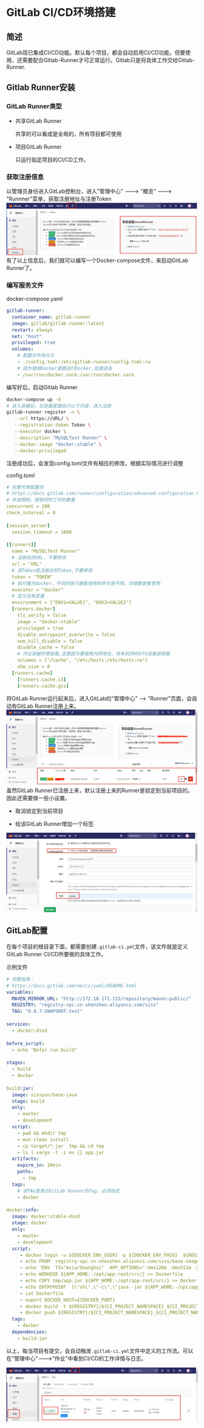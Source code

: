 # GitLab CI/CD环境搭建

## 简述

GitLab现已集成CI/CD功能。默认每个项目，都会自动启用CI/CD功能。但要使用，还需要配合Gitlab-Runner才可正常运行。Gitlab只是将具体工作交给Gitlab-Runner.

## Gitlab Runner安装

### GitLab Runner类型

- 共享GitLab Runner
  
  共享的可以看成是全局的，所有项目都可使用

- 项目GitLab Runner

   只运行指定项目的CI/CD工作。

### 获取注册信息

以管理员身份进入GitLab控制台，进入"管理中心" ---> "概览" ---> "Runnner"菜单，获取注册地址与注册Token
![获取GitlabRunnerToken](img/add_runner.jpg)
有了以上信息后，我们就可以编写一个Docker-compose文件，来启动GitLab Runner了。

### 编写服务文件

docker-compose.yaml

```yaml
gitlab-runner:
  container_name: gitlab-runner
  image: gitlab/gitlab-runner:latest
  restart: always
  net: "host"
  privileged: true
  volumes:
    # 配置文件持久化
    - ./config.toml:/etc/gitlab-runner/config.toml:rw
    # 因为使用Docker里面运行Docker,挂载进去
    - /var/run/docker.sock:/var/run/docker.sock
```

编写好后，启动Gitlab Runner

```bash
docker-compose up -d
# 进入容器后，在容器里面执行以下内容，进入注册
gitlab-runner register -n \
   --url https://URL/ \
   --registration-token Token \
   --executor docker \
   --description "MySQLTest Runner" \
   --docker-image "docker:stable" \
   --docker-privileged
```

注册成功后，会发现config.toml文件有相应的修改，根据实际情况进行调整

config.toml

```yaml
# 完整可用配置项
# https://docs.gitlab.com/runner/configuration/advanced-configuration.html
# 并发限制，限制同时工作的数量
concurrent = 100
check_interval = 0

[session_server]
  session_timeout = 1800

[[runners]]
  name = "MySQLTest Runner"
  # 注册后的URL，不要修改
  url = "URL"
  # 该Token是注册后的Token,不要修改
  token = "TOKEN"
  # 执行器为docker，不同的执行器能使用的命令是不同，详细要查看官网
  executor = "docker"
  # 定义全局变量
  environment = ["ENV1=VALUE1", "ENV2=VALUE2"]
  [runners.docker]
    tls_verify = false
    image = "docker:stable"
    privileged = true
    disable_entrypoint_overwrite = false
    oom_kill_disable = false
    disable_cache = false
    # 作业容器的卷挂载,这里因为要使用内网地址，将本机的HOSTS挂载进容器
    volumes = ["/cache", "/etc/hosts:/etc/hosts:rw"]
    shm_size = 0
  [runners.cache]
    [runners.cache.s3]
    [runners.cache.gcs]
```

将GitLab Runner运行起来后，进入GitLab的"管理中心" --> "Runner"页面，会自动有GitLab Runner注册上来。
![Runer已注册](img/runner_register.jpg)
虽然GitLab Runner已注册上来，默认注册上来的Runner是锁定到当前项目的。因此还需要做一些小设置。

- 取消锁定到当前项目
  
- 给该GitLab Runner增加一个标签

![取消锁定当前项目](img/unlock_runner.jpg)

## GitLab配置

在每个项目的根目录下面，都需要创建`.gitlab-ci.yml`文件，该文件就是定义GitLab Runner CI/CD所要做的具体工作。

示例文件

```yaml
# 完整指南：
# https://docs.gitlab.com/ee/ci/yaml/README.html
variables:
  MAVEN_MIRROR_URL: "http://172.18.171.113/repository/maven-public/"
  REGISTRY: "registry-vpc.cn-shenzhen.aliyuncs.com/siss"
  TAG: "0.0.7-SNAPSHOT-test"

services:
  - docker:dind

before_script:
  - echo "Befor run build"

stages:
  - build
  - docker

build:jar:
  image: sissyun/base-java
  stage: build
  only:
    - master
    - development
  script:
    - pwd && mkdir tmp
    - mvn clean install
    - cp target/*.jar  tmp && cd tmp
    - ls | xargs -t -i mv {} app.jar
  artifacts:
    expire_in: 10min
    paths:
      - tmp
  tags:
    # 该TAG是表示GitLab Runner的Tag，必须指定
    - docker

docker:info:
  image: docker:stable-dind
  stage: docker
  only:
    - master
    - development
  script:
     - docker login -u ${DOCKER_ENV_USER} -p ${DOCKER_ENV_PASS}  ${REGISTRY}
     - echo FROM  registry-vpc.cn-shenzhen.aliyuncs.com/siss/base-image-java:0.1 > Dockerfile
     - echo 'ENV  TZ="Asia/Shanghai"  APP_OPTIONS="-Xms128m -Xmx512m -Xss512k"' >> Dockerfile
     - echo WORKDIR ${APP_HOME:-/opt/app-root/src/} >> Dockerfile
     - echo COPY tmp/app.jar ${APP_HOME:-/opt/app-root/src/} >> Dockerfile
     - echo ENTRYPOINT  [\"sh\",\"-c\",\"java -jar ${APP_HOME:-/opt/app-root/src}/app.jar $APP_OPTIONS\"] >> Dockerfile
     - cat Dockerfile
     - export DOCKER_HOST=${DOCKER_PORT}
     - docker build -t ${REGISTRY}/${CI_PROJECT_NAMESPACE}_${CI_PROJECT_NAME}:${TAG} .
     - docker push ${REGISTRY}/${CI_PROJECT_NAMESPACE}_${CI_PROJECT_NAME}:${TAG}
  tags:
    - docker
  dependencies:
    - build:jar
```

以上，每当项目有提交，会自动触发`.gitlab-ci.yml`文件中定义的工作流。可以在"管理中心"--->"作业"中看到CI/CD的工作详情与日志。

![作业详情](img/job_list.jpg)